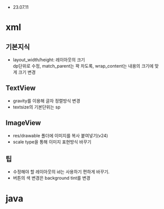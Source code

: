 - 23.07.11
# xml
## 기본지식
- layout_width/height: 레이아웃의 크기  
dp단위로 수정, match_parent는 꽉 차도록, wrap_content는 내용의 크기에 맞게 크기 변경

## TextView
- gravity를 이용해 글자 정렬방식 변경
- textsize의 기본단위는 sp

## ImageView
- res/drawable 폴더에 이미지를 복사 붙여넣기(v24)
- scale type을 통해 이미지 표현방식 바꾸기

## 팁
- 수정해야 할 레이아웃의 id는 사용하기 편하게 바꾸기.
- 버튼의 색 변경은 background tint를 변경

# java

